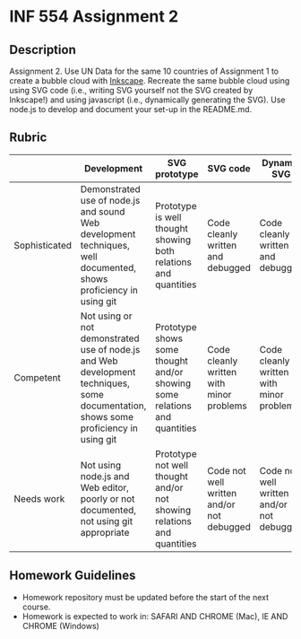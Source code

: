 # INF 554 Assignment 2

## Description 
Assignment 2. Use UN Data for the same 10 countries of Assignment 1 to create a bubble cloud with [Inkscape](http://www.inkscape.org). Recreate the same bubble cloud using using SVG code (i.e., writing SVG yourself not the SVG created by Inkscape!) and using javascript (i.e., dynamically generating the SVG). Use node.js to develop and document your set-up in the README.md.

## Rubric

| 	            | Development  	| SVG prototype	| SVG code | Dynamic SVG |
| ------------- | ------------- | ------------- | -------- | ----------- |
| Sophisticated	| Demonstrated use of node.js and sound Web development techniques, well documented, shows proficiency in using git | Prototype is well thought showing both relations and quantities | Code cleanly written and debugged | Code cleanly written and debugged |
| Competent	    | Not using or not demonstrated use of node.js and Web development techniques, some documentation, shows some proficiency in using git  | Prototype shows some thought and/or showing some relations and quantities | Code cleanly written with minor problems | Code cleanly written with minor problems |
| Needs work	  | Not using node.js and Web editor, poorly or not documented, not using git appropriate | Prototype not well thought and/or not showing relations and quantities | Code not well written and/or not debugged | Code not well written and/or not debugged |


## Homework Guidelines
- Homework repository must be updated before the start of the next course. 
- Homework is expected to work in: SAFARI AND CHROME (Mac), IE AND CHROME (Windows)
